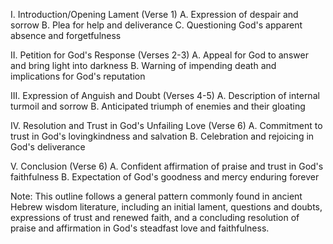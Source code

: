 I. Introduction/Opening Lament (Verse 1)
   A. Expression of despair and sorrow
   B. Plea for help and deliverance
   C. Questioning God's apparent absence and forgetfulness

II. Petition for God's Response (Verses 2-3)
   A. Appeal for God to answer and bring light into darkness
   B. Warning of impending death and implications for God's reputation

III. Expression of Anguish and Doubt (Verses 4-5)
   A. Description of internal turmoil and sorrow
   B. Anticipated triumph of enemies and their gloating

IV. Resolution and Trust in God's Unfailing Love (Verse 6)
   A. Commitment to trust in God's lovingkindness and salvation
   B. Celebration and rejoicing in God's deliverance

V. Conclusion (Verse 6)
   A. Confident affirmation of praise and trust in God's faithfulness
   B. Expectation of God's goodness and mercy enduring forever

Note: This outline follows a general pattern commonly found in ancient Hebrew wisdom literature, including an initial lament, questions and doubts, expressions of trust and renewed faith, and a concluding resolution of praise and affirmation in God's steadfast love and faithfulness.